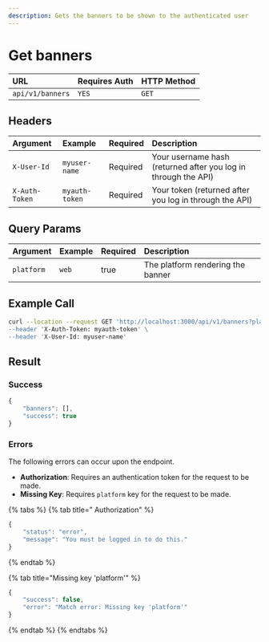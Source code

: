 ```yaml
---
description: Gets the banners to be shown to the authenticated user
---
```


# Get banners

| URL | Requires Auth | HTTP Method |
| :--- | :--- | :--- |
| `api/v1/banners` | `YES` | `GET` |

## Headers

| Argument | Example | Required | Description |
| :--- | :--- | :--- | :--- |
| `X-User-Id` | `myuser-name` | Required | Your username hash \(returned after you log in through the API\) |
| `X-Auth-Token` | `myauth-token` | Required | Your token \(returned after you log in through the API\) |

## Query Params

| Argument | Example | Required | Description |
| :--- | :--- | :--- | :--- |
| `platform` | `web` | true | The platform rendering the banner |

## Example Call

```bash
curl --location --request GET 'http://localhost:3000/api/v1/banners?platform=web\
--header 'X-Auth-Token: myauth-token' \
--header 'X-User-Id: myuser-name'
```

## Result

### Success

```javascript
{
    "banners": [],
    "success": true
}
```

### Errors

The following errors can occur upon the endpoint.

* **Authorization**: Requires an authentication token for the request to be made.
* **Missing Key**: Requires `platform` key for the request to be made.

{% tabs %}
{% tab title=" Authorization" %}
```javascript
{
    "status": "error",
    "message": "You must be logged in to do this."
}
```
{% endtab %}

{% tab title="Missing key \'platform\'" %}
```javascript
{
    "success": false,
    "error": "Match error: Missing key 'platform'"
}
```
{% endtab %}
{% endtabs %}

